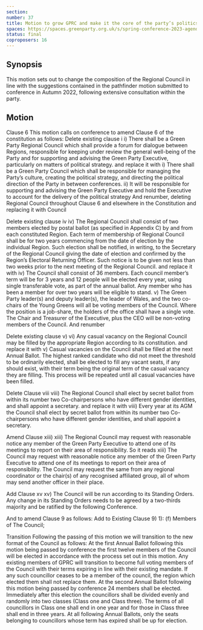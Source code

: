 ```yaml
---
section:
number: 37
title: Motion to grow GPRC and make it the core of the party’s politics.
spaces: https://spaces.greenparty.org.uk/s/spring-conference-2023-agenda-forum/?contentId=118311
status: final
coproposers: 16
---
```

## Synopsis
This motion sets out to change the composition of the Regional Council in line with the suggestions contained in the pathfinder motion submitted to conference in Autumn 2022, following extensive consultation within the party.

## Motion
Clause 6
This motion calls on conference to amend Clause 6 of the constitution as follows:
Delete existing clause i
i)	There shall be a Green Party Regional Council which shall provide a forum for dialogue between Regions, responsible for keeping under review the general well-being of the Party and for supporting and advising the Green Party Executive, particularly on matters of political strategy.
and replace it with
i)	There shall be a Green Party Council which shall be responsible for managing the Party’s culture, creating the political strategy, and directing the political direction of the Party in between conferences.
ii)	It will be responsible for supporting and advising the Green Party Executive and hold the Executive to account for the delivery of the political strategy
And renumber, deleting Regional Council throughout Clause 6 and elsewhere in the Constitution and replacing it with Council

Delete existing clause iv
iv)	The Regional Council shall consist of two members elected by postal ballot (as specified in Appendix C) by and from each constituted Region. Each term of membership of Regional Council shall be for two years commencing from the date of election by the individual Region. Such election shall be notified, in writing, to the Secretary of the Regional Council giving the date of election and confirmed by the Region’s Electoral Returning Officer. Such notice is to be given not less than two weeks prior to the next meeting of the Regional Council.
and replace it with
iv)	The Council shall consist of 36 members.  Each council member’s term will be for 3 years and 12 people will be elected every year, using single transferable vote, as part of the annual ballot.  Any member who has been a member for over two years will be eligible to stand.
v)	The Green Party leader(s) and deputy leader(s), the leader of Wales, and the two co-chairs of the Young Greens will all be voting members of the Council. Where the position is a job-share, the holders of the office shall have a single vote.  The Chair and Treasurer of the Executive, plus the CEO will be non-voting members of the Council.
And renumber

Delete existing clause v)
vi)	Any casual vacancy on the Regional Council may be filled by the appropriate Region according to its constitution.
and replace it with
v)	Casual vacancies on the Council shall be filled at the next Annual Ballot. The highest ranked candidate who did not meet the threshold to be ordinarily elected, shall be elected to fill any vacant seats, if any should exist, with their term being the original term of the casual vacancy they are filling.  This process will be repeated until all casual vacancies have been filled.

Delete Clause viii
viii)	The Regional Council shall elect by secret ballot from within its number two Co-chairpersons who have different gender identities, and shall appoint a secretary.
and replace it with
viii)	Every year at its AGM the Council shall elect by secret ballot from within its number two Co-chairpersons who have different gender identities, and shall appoint a secretary.

Amend Clause xiii)
xiii)	The Regional Council may request with reasonable notice any member of the Green Party Executive to attend one of its meetings to report on their area of responsibility.
So it reads
xiii) The Council may request with reasonable notice any member of the Green Party Executive to attend one of its meetings to report on their area of responsibility. The Council may request the same from any regional coordinator or the chair(s) of any recognised affiliated group, all of whom may send another officer in their place.

Add Clause xv
xv)	The Council will be run according to its Standing Orders.  Any change in its Standing Orders needs to be agreed by a two-thirds majority and be ratified by the following Conference.

And to amend Clause 9 as follows:
Add to Existing Clause 9) 1):
(f) Members of The Council;

Transition
Following the passing of this motion we will transition to the new format of the Council as follows:
At the first Annual Ballot following this motion being passed by conference the first twelve members of the Council will be elected in accordance with the process set out in this motion.  Any existing members of GPRC will transition to become full voting members of the Council with their terms expiring in line with their existing mandate. If any such councillor ceases to be a member of the council, the region which elected them shall not replace them.
At the second Annual Ballot following this motion being passed by conference 24 members shall be elected.  Immediately after this election the councillors shall be divided evenly and randomly into two classes (Class one and Class three).  The terms of all councillors in Class one shall end in one year and for those in Class three shall end in three years.
At all following Annual Ballots, only the seats belonging to councillors whose term has expired shall be up for election.
